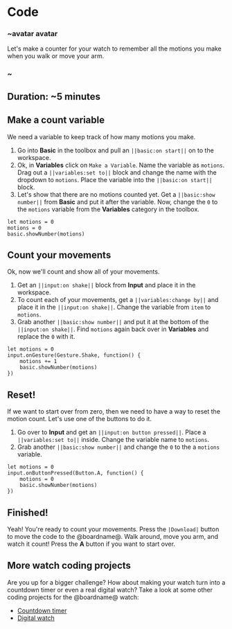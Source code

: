# Code

### ~avatar avatar

Let's make a counter for your watch to remember all the motions you make when you walk or move your arm.

### ~

## Duration: ~5 minutes

## Make a count variable

We need a variable to keep track of how many motions you make.

1. Go into **Basic** in the toolbox and pull an ``||basic:on start||`` on to the workspace.
2. Ok, in **Variables** click on `Make a Variable`. Name the variable as `motions`. Drag out a ``||variables:set to||`` block and change the name with the dropdown to `motions`. Place the variable into the ``||basic:on start||`` block.
3. Let's show that there are no motions counted yet. Get a ``||basic:show number||`` from **Basic** and put it after the variable. Now, change the `0` to the `motions` variable from the **Variables** category in the toolbox.

```blocks
let motions = 0
motions = 0
basic.showNumber(motions)
```

## Count your movements

Ok, now we'll count and show all of your movements.

1. Get an ``||input:on shake||`` block from **Input** and place it in the workspace.
2. To count each of your movements, get a ``||variables:change by||`` and place it in the ``||input:on shake||``. Change the variable from `item` to `motions`.
3. Grab another ``||basic:show number||`` and put it at the bottom of the ``||input:on shake||``. Find `motions` again back over in **Variables** and replace the `0` with it.

```blocks
let motions = 0
input.onGesture(Gesture.Shake, function() {
    motions += 1
    basic.showNumber(motions)
})
```

## Reset!

If we want to start over from zero, then we need to have a way to reset the motion count. Let's use one of the buttons to do it.

1. Go over to **Input** and get an ``||input:on button pressed||``. Place a ``||variables:set to||`` inside. Change the variable name to `motions`.
2. Grab another ``||basic:show number||`` and change the `0` to the a `motions` variable.

```blocks
let motions = 0
input.onButtonPressed(Button.A, function() {
    motions = 0
    basic.showNumber(motions)
})
```

## Finished!

Yeah! You're ready to count your movements. Press the ``|Download|`` button to move the code to the @boardname@. Walk around, move you arm, and watch it count! Press the **A** button if you want to start over.

## More watch coding projects

Are you up for a bigger challenge? How about making your watch turn into a countdown timer or even a real digital watch? Take a look at some other coding projects for the @boardname@ watch:

* [Countdown timer](/projects/watch/timer)
* [Digital watch](/projects/watch/digital-watch)